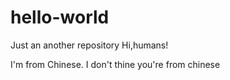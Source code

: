 # hello-world
Just an another repository
Hi,humans!

I'm from Chinese.
I don't thine you're from chinese
